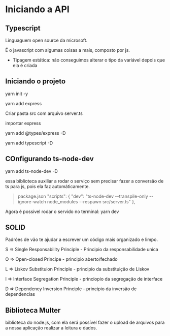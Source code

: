 # Iniciando a API

## Typescript
Linguaguem open source da microsoft.

É o javascript com algumas coisas a mais, composto por js.

- Tipagem estática: não conseguimos alterar o tipo da variável depois que ela é criada

## Iniciando o projeto

yarn init -y

yarn add express


Criar pasta src com arquivo server.ts

importar express 

yarn add @types/express -D

yarn add typescript -D

## COnfigurando ts-node-dev

yarn add ts-node-dev -D

essa biblioteca auxiliar a rodar o serviço sem precisar fazer a conversão de ts para js, pois ela faz automáticamente.

> package.json
 "scripts": {
    "dev": "ts-node-dev --transpile-only --ignore-watch node_modules --respawn src/server.ts"
 },

 Agora é possivel rodar o servido no terminal: yarn dev


## SOLID

Padrões de vão te ajudar a escrever um código mais organizado e limpo.

S => Single Responsability Principle - Principio da responsabilidade unica

O => Open-closed Principe - principio aberto/fechado

L => Liskov Substituion Principle - principio da substituição de Liskov

I => Interface Segregation Principle - princiopio da segregação de interface

D => Dependency Inversion Principle - principio da inversão de dependencias


## Biblioteca Multer
biblioteca do node.js, com ela será possível fazer o upload de arquivos para a nossa aplicação realizar a leitura e dados.